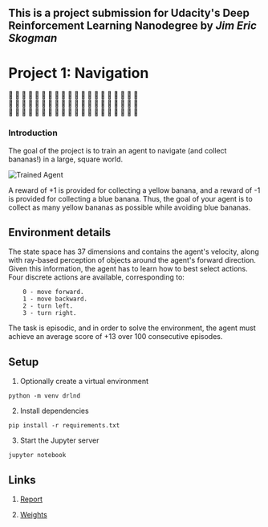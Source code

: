 [//]: # (Image References)

[image1]: https://user-images.githubusercontent.com/10624937/42135619-d90f2f28-7d12-11e8-8823-82b970a54d7e.gif "Trained Agent"

## This is a project submission for Udacity's Deep Reinforcement Learning Nanodegree by *Jim Eric Skogman*

# Project 1: Navigation

:banana: :banana: :banana: :banana: :banana: :banana: :banana: :banana: :banana: :banana:
:banana: :banana: :banana: :banana: :banana: :banana: :banana: :banana: :banana: :banana:
<br/>
:banana: :banana: :banana: :banana: :banana: :banana: :banana: :banana: :banana: :banana:
:banana: :banana: :banana: :banana: :banana: :banana: :banana: :banana: :banana: :banana:
<br/>
:banana: :banana: :banana: :banana: :banana: :banana: :banana: :banana: :banana: :banana:
:banana: :banana: :banana: :banana: :banana: :banana: :banana: :banana: :banana: :banana:

### Introduction

The goal of the project is to train an agent to navigate (and collect bananas!) in a large, square world.  

![Trained Agent][image1]

A reward of +1 is provided for collecting a yellow banana, and a reward of -1 is provided for collecting a blue banana.  Thus, the goal of your agent is to collect as many yellow bananas as possible while avoiding blue bananas.  


## Environment details

The state space has 37 dimensions and contains the agent's velocity, along with ray-based perception of objects around the agent's forward direction. Given this information, the agent has to learn how to best select actions. Four discrete actions are available, corresponding to:

```
    0 - move forward.
    1 - move backward.
    2 - turn left.
    3 - turn right.
```

The task is episodic, and in order to solve the environment, the agent must achieve an average score of +13 over 100 consecutive episodes.


## Setup

1. Optionally create a virtual environment

```
python -m venv drlnd
```

2. Install dependencies

```
pip install -r requirements.txt
```

3. Start the Jupyter server

```
jupyter notebook
```

## Links

1. [Report](https://skogman.github.io/drnd-project-01/)

2. [Weights](./checkpoint.pth) 
